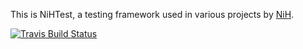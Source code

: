 This is NiHTest, a testing framework used in various projects by [NiH](https://www.nih.at/).

[![Travis Build Status](https://travis-ci.com/nih-at/nihtest.svg?branch=master)](https://travis-ci.com/nih-at/nihtest)
